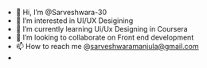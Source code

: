 - 👋 Hi, I’m @Sarveshwara-30
- 👀 I’m interested in UI/UX Desigining
- 🌱 I’m currently learning Ui/Ux Designing in Coursera
- 💞️ I’m looking to collaborate on Front end development
- 📫 How to reach me @sarveshwaramanjula@gmail.com
- 

<!---
Sarveshwara-30/Sarveshwara-30 is a ✨ special ✨ repository because its `README.md` (this file) appears on your GitHub profile.
You can click the Preview link to take a look at your changes.
--->
